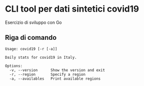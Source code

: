 # CLI tool per dati sintetici covid19

Esercizio di sviluppo con Go

## Riga di comando

```
Usage: covid19 [-r [-a]]

Daily stats for covid19 in Italy.

Options:
  -v, --version      Show the version and exit
  -r, --region       Specify a region
  -a, --availables   Print available regions
```

